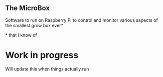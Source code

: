 ## The MicroBox
Software to run on Raspberry Pi to control and monitor various aspects of the smallest grow box ever\*

\* that I know of

# Work in progress
Will update this when things actually run
